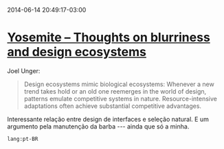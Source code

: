 2014-06-14 20:49:17-03:00
# [Yosemite – Thoughts on blurriness and design ecosystems](http://blogs.atlassian.com/2014/06/yosemite-thoughts-blurriness-design-ecosystems/)

Joel Unger:

> Design ecosystems mimic biological ecosystems: Whenever a new trend takes hold or an old one reemerges in the world of design, patterns emulate competitive systems in nature. Resource-intensive adaptations often achieve substantial competitive advantages.

Interessante relação entre design de interfaces e seleção natural. E um argumento pela manutenção da barba --- ainda que só a minha.

`lang:pt-BR`
